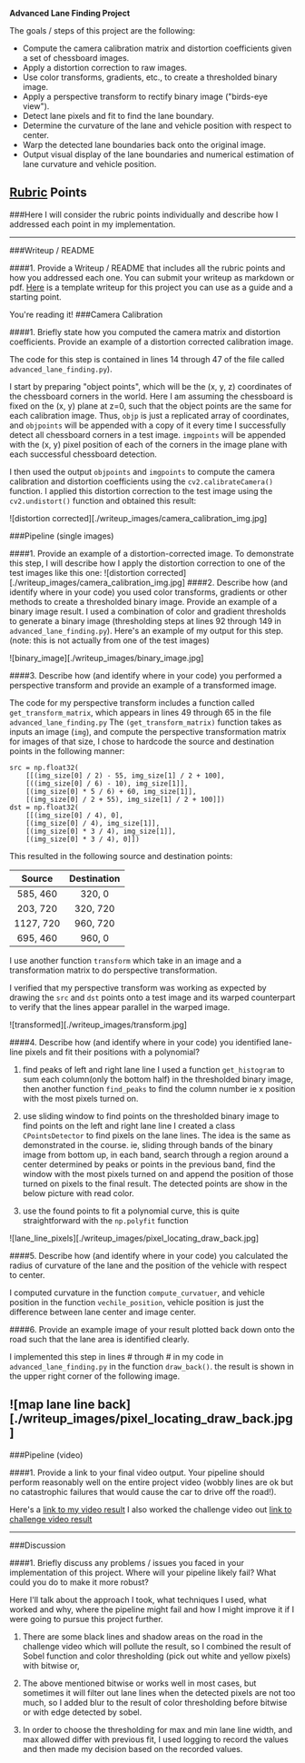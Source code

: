 
**Advanced Lane Finding Project**

The goals / steps of this project are the following:

* Compute the camera calibration matrix and distortion coefficients given a set of chessboard images.
* Apply a distortion correction to raw images.
* Use color transforms, gradients, etc., to create a thresholded binary image.
* Apply a perspective transform to rectify binary image ("birds-eye view").
* Detect lane pixels and fit to find the lane boundary.
* Determine the curvature of the lane and vehicle position with respect to center.
* Warp the detected lane boundaries back onto the original image.
* Output visual display of the lane boundaries and numerical estimation of lane curvature and vehicle position.

[//]: # (Image References)

[image1]: ./examples/undistort_output.png "Undistorted"
[image2]: ./test_images/test1.jpg "Road Transformed"
[image3]: ./examples/binary_combo_example.jpg "Binary Example"
[image4]: ./examples/warped_straight_lines.jpg "Warp Example"
[image5]: ./examples/color_fit_lines.jpg "Fit Visual"
[image6]: ./examples/example_output.jpg "Output"
[video1]: ./project_video.mp4 "Video"

## [Rubric](https://review.udacity.com/#!/rubrics/571/view) Points
###Here I will consider the rubric points individually and describe how I addressed each point in my implementation.  

---
###Writeup / README

####1. Provide a Writeup / README that includes all the rubric points and how you addressed each one.  You can submit your writeup as markdown or pdf.  [Here](https://github.com/udacity/CarND-Advanced-Lane-Lines/blob/master/writeup_template.md) is a template writeup for this project you can use as a guide and a starting point.  

You're reading it!
###Camera Calibration

####1. Briefly state how you computed the camera matrix and distortion coefficients. Provide an example of a distortion corrected calibration image.

The code for this step is contained in lines 14 through 47 of the file called `advanced_lane_finding.py`).  

I start by preparing "object points", which will be the (x, y, z) coordinates of the chessboard corners in the world. Here I am assuming the chessboard is fixed on the (x, y) plane at z=0, such that the object points are the same for each calibration image.  Thus, `objp` is just a replicated array of coordinates, and `objpoints` will be appended with a copy of it every time I successfully detect all chessboard corners in a test image.  `imgpoints` will be appended with the (x, y) pixel position of each of the corners in the image plane with each successful chessboard detection.  

I then used the output `objpoints` and `imgpoints` to compute the camera calibration and distortion coefficients using the `cv2.calibrateCamera()` function.  I applied this distortion correction to the test image using the `cv2.undistort()` function and obtained this result:

![distortion corrected][./writeup_images/camera_calibration_img.jpg]

###Pipeline (single images)

####1. Provide an example of a distortion-corrected image.
To demonstrate this step, I will describe how I apply the distortion correction to one of the test images like this one:
![distortion corrected][./writeup_images/camera_calibration_img.jpg]
####2. Describe how (and identify where in your code) you used color transforms, gradients or other methods to create a thresholded binary image.  Provide an example of a binary image result.
I used a combination of color and gradient thresholds to generate a binary image (thresholding steps at lines 92 through 149 in `advanced_lane_finding.py`).  Here's an example of my output for this step.  (note: this is not actually from one of the test images)

![binary_image][./writeup_images/binary_image.jpg]

####3. Describe how (and identify where in your code) you performed a perspective transform and provide an example of a transformed image.

The code for my perspective transform includes a function called `get_transform_matrix`, which appears in lines 49 through 65 in the file `advanced_lane_finding.py`  The `(get_transform_matrix)` function takes as inputs an image (`img`), and compute the perspective transformation matrix for images of that size,  I chose to hardcode the source and destination points in the following manner:

```
src = np.float32(
    [[(img_size[0] / 2) - 55, img_size[1] / 2 + 100],
    [((img_size[0] / 6) - 10), img_size[1]],
    [(img_size[0] * 5 / 6) + 60, img_size[1]],
    [(img_size[0] / 2 + 55), img_size[1] / 2 + 100]])
dst = np.float32(
    [[(img_size[0] / 4), 0],
    [(img_size[0] / 4), img_size[1]],
    [(img_size[0] * 3 / 4), img_size[1]],
    [(img_size[0] * 3 / 4), 0]])

```
This resulted in the following source and destination points:

| Source        | Destination   |
|:-------------:|:-------------:|
| 585, 460      | 320, 0        |
| 203, 720      | 320, 720      |
| 1127, 720     | 960, 720      |
| 695, 460      | 960, 0        |

I use another function `transform` which take in an image and a transformation matrix to do perspective transformation.

I verified that my perspective transform was working as expected by drawing the `src` and `dst` points onto a test image and its warped counterpart to verify that the lines appear parallel in the warped image.

![transformed][./writeup_images/transform.jpg]

####4. Describe how (and identify where in your code) you identified lane-line pixels and fit their positions with a polynomial?

1. find peaks of left and right lane line
I used a function `get_histogram` to sum each column(only the bottom half) in the thresholded binary image, then another function `find_peaks` to find the column number ie x position with the most pixels turned on.

2. use sliding window to find points on the thresholded binary image to find points on the left and right lane line
I created a class `CPointsDetector` to find pixels on the lane lines. The idea is the same as demonstrated in the course. ie, sliding through bands of the binary image from bottom up, in each band, search through a region around a center determined by peaks or points in the previous band, find the window with the most pixels turned on and append the position of those turned on pixels to the final result. The detected points are show in the below picture with read color.

3. use the found points to fit a polynomial curve, this is quite straightforward with the `np.polyfit` function

![lane_line_pixels][./writeup_images/pixel_locating_draw_back.jpg]

####5. Describe how (and identify where in your code) you calculated the radius of curvature of the lane and the position of the vehicle with respect to center.

I computed curvature in the function `compute_curvatuer`, and vehicle position in the function `vechile_position`, vehicle position is just the difference between lane center and image center.

####6. Provide an example image of your result plotted back down onto the road such that the lane area is identified clearly.

I implemented this step in lines # through # in my code in `advanced_lane_finding.py` in the function `draw_back()`.  the result is shown in the upper right corner of the following image.

![map lane line back][./writeup_images/pixel_locating_draw_back.jpg]
---

###Pipeline (video)

####1. Provide a link to your final video output.  Your pipeline should perform reasonably well on the entire project video (wobbly lines are ok but no catastrophic failures that would cause the car to drive off the road!).

Here's a [link to my video result](./project_video_out.mp4)
I also worked the challenge video out [link to challenge video result](./challenge_video_out.mp4)

---

###Discussion

####1. Briefly discuss any problems / issues you faced in your implementation of this project.  Where will your pipeline likely fail?  What could you do to make it more robust?

Here I'll talk about the approach I took, what techniques I used, what worked and why, where the pipeline might fail and how I might improve it if I were going to pursue this project further.  

1. There are some black lines and shadow areas on the road in the challenge video which will pollute the result, so I combined the result of Sobel function and color thresholding (pick out white and yellow pixels) with bitwise or,

2. The above mentioned bitwise or works well in most cases, but sometimes it will filter out lane lines when the detected pixels are not too much, so I added blur to the result of color thresholding before bitwise or with edge detected by sobel.

3. In order to choose the thresholding for max and min lane line width, and max allowed differ with previous fit, I used logging to record the values and then made my decision based on the recorded values.
